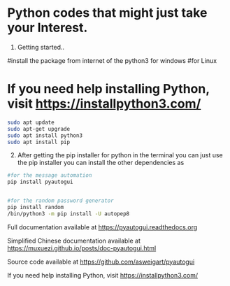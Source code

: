 # Python codes that might just take your Interest.

1) Getting started..

#install the package from internet of the python3 for windows 
#for Linux
# If you need help installing Python, visit https://installpython3.com/
```bash
sudo apt update
sudo apt-get upgrade
sudo apt install python3
sudo apt install pip

```

2) After getting the pip installer for python in the terminal you can just use the pip installer you can install the other dependencies as

```bash
#for the message automation
pip install pyautogui


#for the random password generator
pip install random
/bin/python3 -m pip install -U autopep8
```

Full documentation available at https://pyautogui.readthedocs.org

Simplified Chinese documentation available at https://muxuezi.github.io/posts/doc-pyautogui.html

Source code available at https://github.com/asweigart/pyautogui

If you need help installing Python, visit https://installpython3.com/
